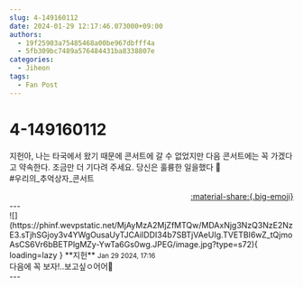 ```yaml
---
slug: 4-149160112
date: 2024-01-29 12:17:46.073000+09:00
authors:
  - 19f25903a75485468a00be967dbfff4a
  - 5fb309bc7489a576484431ba8338807e
categories:
  - Jiheon
tags:
  - Fan Post
---
```


# 4-149160112

<div class="post-container" markdown="1">
<div class="content-container md-sidebar__scrollwrap" markdown="1">

지헌아, 나는 타국에서 왔기 때문에 콘서트에 갈 수 없었지만 다음 콘서트에는 꼭 가겠다고 약속한다.  조금만 더 기다려 주세요.  당신은 훌륭한 일을했다 💖<br>\#우리의_추억상자_콘서트 

</div>
</div>

<div style="text-align: right;" markdown="1">
<a href="https://weverse.io/fromis9/fanpost/4-149160112" style="text-align: right;">:material-share:{.big-emoji}</a>
</div>
---

<div class="comments-container md-sidebar__scrollwrap" markdown="1">
<div class="comment" markdown="1">
<div class='id-container' markdown="1">
![](https://phinf.wevpstatic.net/MjAyMzA2MjZfMTQw/MDAxNjg3NzQ3NzE2NzE3.sTjhSGjoy3v4YWgOusaUyTJCAiIDDI34b7SBTjVAeUIg.TVETBI6wZ_tQjmoAsCS6Vr6bBETPlgMZy-YwTa6Gs0wg.JPEG/image.jpg?type=s72){ loading=lazy }
**<span class="artist">지헌</span>** <small>Jan 29 2024, 17:16</small><br>
</div>
<div class='comment-body' markdown="1">
다음에 꼭 보자!..보고싶ㅇ어어🥹 
</div>
</div>
</div>
---
